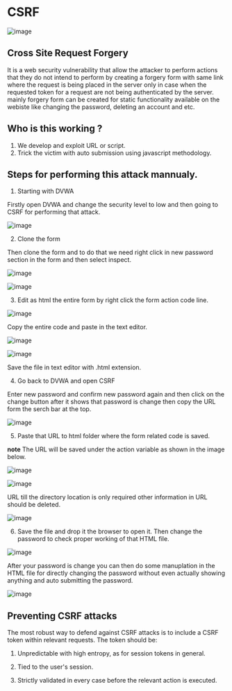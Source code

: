 # CSRF

![image](https://user-images.githubusercontent.com/60937657/199600106-b3421966-855d-40ae-a345-c38510e7f768.png)

## Cross Site Request Forgery

It is a web security vulnerability that allow the attacker to perform actions that they do not intend to perform by creating a forgery form with same link where the request is being placed in the server only in case when the requested token for a request are not being authenticated by the server. mainly forgery form can be created for static functionality available on the webiste like changing the password, deleting an account and etc. 

## Who is this working ?

1. We develop and exploit URL or script. 
2. Trick the victim with auto submission using javascript methodology. 

## Steps for performing this attack mannualy. 

1. Starting with DVWA 

Firstly open DVWA and change the security level to low and then going to CSRF for performing that attack. 

![image](https://user-images.githubusercontent.com/60937657/196027768-cee5d3d6-65d4-4cf0-9801-7a023685071a.png)

2. Clone the form 

Then clone the form and to do that we need right click in new password section in the form and then select inspect. 

![image](https://user-images.githubusercontent.com/60937657/196027973-e7c93ae1-fc44-4489-b810-1275cd9b90b5.png)

![image](https://user-images.githubusercontent.com/60937657/196028018-fba65eb1-cd3e-4c01-b404-61dde42bcf02.png)

3. Edit as html the entire form by right click the form action code line. 

![image](https://user-images.githubusercontent.com/60937657/196028127-ed407e19-3421-4150-8fd6-bb55dac3db8b.png)

Copy the entire code and paste in the text editor.

![image](https://user-images.githubusercontent.com/60937657/196028206-f7e78805-f78f-4875-a0db-92a835ef1352.png)

![image](https://user-images.githubusercontent.com/60937657/196028267-c21710d4-26c1-41a1-b3f6-630d44b6de4b.png)

Save the file in text editor with .html extension. 

4. Go back to DVWA and open CSRF 

Enter new password and confirm new password again and then click on the change button after it shows that password is change then copy the URL form the serch bar at the top. 

![image](https://user-images.githubusercontent.com/60937657/196028488-cbcb5fec-554b-44e8-b42a-2d771bc44a62.png)

5. Paste that URL to html folder where the form related code is saved. 

**note** The URL will be saved under the action variable as shown in the image below. 

![image](https://user-images.githubusercontent.com/60937657/196028578-7986a85e-1a7f-4d68-9039-5a09ce6f967e.png)

![image](https://user-images.githubusercontent.com/60937657/196028603-e8e88050-b61f-4135-ac95-fb6e416ae106.png)

URL till the directory location is only required other information in URL should be deleted. 

![image](https://user-images.githubusercontent.com/60937657/196028654-c3469462-a91e-4e96-8d0f-55a52237b6f1.png)

6. Save the file and drop it the browser to open it. Then change the password to check proper working of that HTML file. 

![image](https://user-images.githubusercontent.com/60937657/196028768-83c853f8-155e-4027-9434-2d0103a52328.png)

After your password is change you can then do some manuplation in the HTML file for directly changing the password without even actually showing anything and auto submitting the password. 

![image](https://user-images.githubusercontent.com/60937657/196031447-d6368feb-f21e-45f3-9e61-668b5eda53fb.png)

## Preventing CSRF attacks

The most robust way to defend against CSRF attacks is to include a CSRF token within relevant requests. The token should be:

1. Unpredictable with high entropy, as for session tokens in general.

2. Tied to the user's session.

3. Strictly validated in every case before the relevant action is executed.












